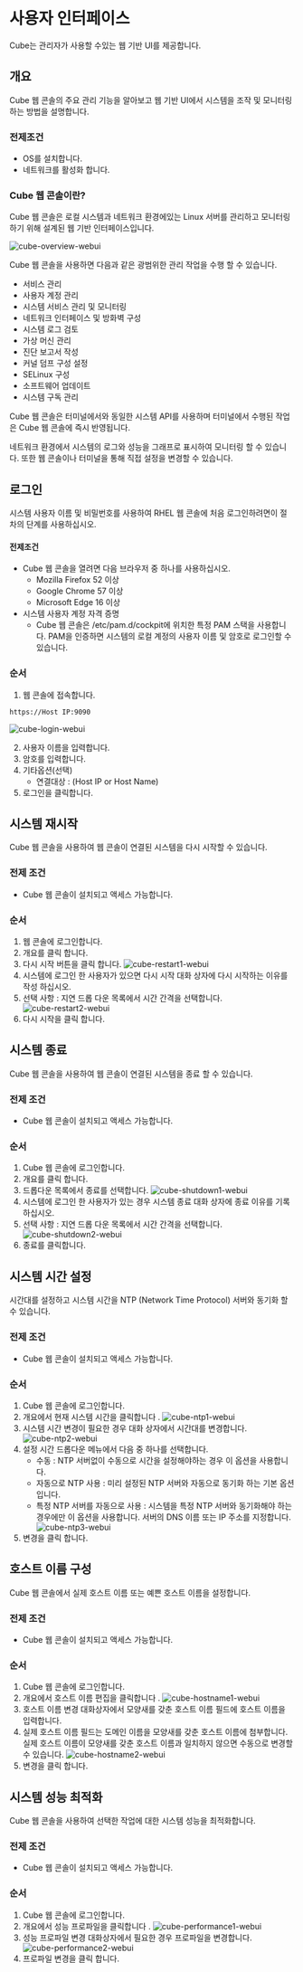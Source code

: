 # 사용자 인터페이스
Cube는 관리자가 사용할 수있는 웹 기반 UI를 제공합니다.

## 개요
Cube 웹 콘솔의 주요 관리 기능을 알아보고 웹 기반 UI에서 시스템을 조작 및 모니터링 하는 방법을 설명합니다.

### 전제조건
* OS를 설치합니다.
* 네트워크를 활성화 합니다.

### Cube 웹 콘솔이란?
Cube 웹 콘솔은 로컬 시스템과 네트워크 환경에있는 Linux 서버를 관리하고 모니터링하기 위해 설계된 웹 기반 인터페이스입니다.

![cube-overview-webui](../../assets/images/cube_overview_webUI.png)

Cube 웹 콘솔을 사용하면 다음과 같은 광범위한 관리 작업을 수행 할 수 있습니다.

* 서비스 관리
* 사용자 계정 관리
* 시스템 서비스 관리 및 모니터링
* 네트워크 인터페이스 및 방화벽 구성
* 시스템 로그 검토
* 가상 머신 관리
* 진단 보고서 작성
* 커널 덤프 구성 설정
* SELinux 구성
* 소프트웨어 업데이트
* 시스템 구독 관리

Cube 웹 콘솔은 터미널에서와 동일한 시스템 API를 사용하며 터미널에서 수행된 작업은 Cube 웹 콘솔에 즉시 반영됩니다.

네트워크 환경에서 시스템의 로그와 성능을 그래프로 표시하여 모니터링 할 수 있습니다. 또한 웹 콘솔이나 터미널을 통해 직접 설정을 변경할 수 있습니다.


## 로그인
시스템 사용자 이름 및 비밀번호를 사용하여 RHEL 웹 콘솔에 처음 로그인하려면이 절차의 단계를 사용하십시오.

#### 전제조건
* Cube 웹 콘솔을 열려면 다음 브라우저 중 하나를 사용하십시오.
    * Mozilla Firefox 52 이상
    * Google Chrome 57 이상
    * Microsoft Edge 16 이상
* 시스템 사용자 계정 자격 증명
    * Cube 웹 콘솔은 /etc/pam.d/cockpit에 위치한 특정 PAM 스택을 사용합니다. PAM을 인증하면 시스템의 로컬 계정의 사용자 이름 및 암호로 로그인할 수 있습니다.

### 순서
1. 웹 콘솔에 접속합니다.
 ```
 https://Host IP:9090
 ```
![cube-login-webui](../../assets/images/cube_login_webUI.png)

2. 사용자 이름을 입력합니다.
3. 암호를 입력합니다.
4. 기타옵션(선택)
    * 연결대상 : (Host IP or Host Name)
5. 로그인을 클릭합니다.

## 시스템 재시작
Cube 웹 콘솔을 사용하여 웹 콘솔이 연결된 시스템을 다시 시작할 수 있습니다.

### 전제 조건
* Cube 웹 콘솔이 설치되고 액세스 가능합니다.

### 순서
1. 웹 콘솔에 로그인합니다.
2. 개요를 클릭 합니다.
3. 다시 시작 버튼을 클릭 합니다.
![cube-restart1-webui](../../assets/images/cube_restart1_webUI.png)
4. 시스템에 로그인 한 사용자가 있으면 다시 시작 대화 상자에 다시 시작하는 이유를 작성 하십시오.
5. 선택 사항 : 지연 드롭 다운 목록에서 시간 간격을 선택합니다.
![cube-restart2-webui](../../assets/images/cube_restart2_webUI.png)
6. 다시 시작을 클릭 합니다.


## 시스템 종료
Cube 웹 콘솔을 사용하여 웹 콘솔이 연결된 시스템을 종료 할 수 있습니다.

### 전제 조건
* Cube 웹 콘솔이 설치되고 액세스 가능합니다.

### 순서
1. Cube 웹 콘솔에 로그인합니다.
2. 개요를 클릭 합니다.
3. 드롭다운 목록에서 종료를 선택합니다.
![cube-shutdown1-webui](../../assets/images/cube_shutdown1_webUI.png)
4. 시스템에 로그인 한 사용자가 있는 경우 시스템 종료 대화 상자에 종료 이유를 기록하십시오.
5. 선택 사항 : 지연 드롭 다운 목록에서 시간 간격을 선택합니다.
![cube-shutdown2-webui](../../assets/images/cube_shutdown2_webUI.png)
6. 종료를 클릭합니다.


## 시스템 시간 설정
시간대를 설정하고 시스템 시간을 NTP (Network Time Protocol) 서버와 동기화 할 수 있습니다.

### 전제 조건
* Cube 웹 콘솔이 설치되고 액세스 가능합니다.

### 순서
1. Cube 웹 콘솔에 로그인합니다.
2. 개요에서 현재 시스템 시간을 클릭합니다 .
![cube-ntp1-webui](../../assets/images/cube_ntp1_webUI.png)
3. 시스템 시간 변경이 필요한 경우 대화 상자에서 시간대를 변경합니다.
![cube-ntp2-webui](../../assets/images/cube_ntp2_webUI.png)
4. 설정 시간 드롭다운 메뉴에서 다음 중 하나를 선택합니다.
    * 수동 : NTP 서버없이 수동으로 시간을 설정해야하는 경우 이 옵션을 사용합니다.
    * 자동으로 NTP 사용 : 미리 설정된 NTP 서버와 자동으로 동기화 하는 기본 옵션입니다.
    * 특정 NTP 서버를 자동으로 사용 : 시스템을 특정 NTP 서버와 동기화해야 하는 경우에만 이 옵션을 사용합니다. 서버의 DNS 이름 또는 IP 주소를 지정합니다.
![cube-ntp3-webui](../../assets/images/cube_ntp3_webUI.png)
5. 변경을 클릭 합니다.


## 호스트 이름 구성
Cube 웹 콘솔에서 실제 호스트 이름 또는 예쁜 호스트 이름을 설정합니다.

### 전제 조건
* Cube 웹 콘솔이 설치되고 액세스 가능합니다.

### 순서
1. Cube 웹 콘솔에 로그인합니다.
2. 개요에서 호스트 이름 편집을 클릭합니다 .
![cube-hostname1-webui](../../assets/images/cube_hostname1_webUI.png)
3. 호스트 이름 변경 대화상자에서 모양새를 갖춘 호스트 이름 필드에 호스트 이름을 입력합니다.
4. 실제 호스트 이름 필드는 도메인 이름을 모양새를 갖춘 호스트 이름에 첨부합니다. 실제 호스트 이름이 모양새를 갖춘 호스트 이름과 일치하지 않으면 수동으로 변경할 수 있습니다.
![cube-hostname2-webui](../../assets/images/cube_hostname2_webUI.png)
5. 변경을 클릭 합니다.


## 시스템 성능 최적화
Cube 웹 콘솔을 사용하여 선택한 작업에 대한 시스템 성능을 최적화합니다.

### 전제 조건
* Cube 웹 콘솔이 설치되고 액세스 가능합니다.

### 순서
1. Cube 웹 콘솔에 로그인합니다.
2. 개요에서  성능 프로파일을 클릭합니다 .
![cube-performance1-webui](../../assets/images/cube_performance1_webUI.png)
3. 성능 프로파일 변경 대화상자에서 필요한 경우 프로파일을 변경합니다.
![cube-performance2-webui](../../assets/images/cube_performance2_webUI.png)
4. 프로파일 변경을 클릭 합니다.